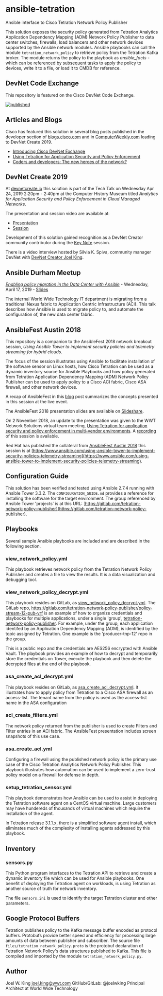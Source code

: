 # ansible-tetration
Ansible interface to Cisco Tetration Network Policy Publisher

This solution exposes the security policy generated from Tetration Analytics Application Dependency Mapping (ADM) Network Policy Publisher to data center switches, firewalls, load balancers and other network devices supported by the Ansible network modules.  Ansible playbooks can call the module `tetration_network_policy` to retrieve policy from the Tetration Kafka broker. The module returns the policy to the playbook as *ansible_facts* - which can be referenced by subsequent tasks to apply the policy to devices, write it to a file, or load it to CMDB for reference.

## DevNet Code Exchange
This repository is featured on the Cisco DevNet Code Exchange.

[![published](https://static.production.devnetcloud.com/codeexchange/assets/images/devnet-published.svg)](https://developer.cisco.com/codeexchange/github/repo/joelwking/ansible-tetration)

## Articles and Blogs
Cisco has featured this solution in several blog posts published in the developer section of [blogs.cisco.com](https://blogs.cisco.com) and in [ComputerWeekly.com](https://www.computerweekly.com) leading to DevNet Create 2019.

* [Introducing Cisco DevNet Exchange](https://blogs.cisco.com/developer/introducing-devnet-exchange)
* [Using Tetration for Application Security and Policy Enforcement](https://blogs.cisco.com/developer/tetration-for-security)
* [Coders and developers: The new heroes of the network?](https://www.computerweekly.com/news/252457087/Coders-and-developers-the-new-heroes-of-the-network)

## DevNet Create 2019

At [devnetcreate.io](https://devnetcreate.io) this solution is part of the Tech Talk on Wednesday Apr 24, 2019 2:20pm - 2:40pm at the Computer History Museum titled *Analytics for Application Security and Policy Enforcement in Cloud Managed Networks*. 

The presentation and session video are available at:

* [Presentation](https://www.slideshare.net/joelwking/analytics-for-application-security-and-policy-enforcement-in-cloud-managed-networks)
* [Session](https://youtu.be/fCIu56YfAKI)

Development of this solution gained recognition as a DevNet Creator community contributor during the [Key Note](https://youtu.be/XyK_8ethwNk?t=4601) session.

There is a video interview hosted by Silvia K. Spiva, community manager DevNet with [DevNet Creator Joel King](https://youtu.be/mxn_zxmhe3s).

## Ansible Durham Meetup

[*Enabling policy migration in the Data Center with Ansible*](https://www.meetup.com/Ansible-Durham/events/260264063/) - Wednesday, April 17, 2019 - [Slides](https://www.slideshare.net/joelwking/enabling-policy-migration-in-the-data-center-with-ansible)

The internal World Wide Technology IT department is migrating from a traditional Nexus fabric to Application Centric Infrastructure (ACI). This talk describes how Ansible is used to migrate policy to, and automate the configuration of, the new data center fabric.



## AnsibleFest Austin 2018 
This repository is a companion to the AnsibleFest 2018 network breakout session, *Using Ansible Tower to implement security policies and telemetry streaming for hybrid clouds*. 

The focus of the session illustrates using Ansible to facilitate installation of the software sensor on Linux hosts, how Cisco Tetration can be used as a dynamic inventory source for Ansible Playbooks and how policy generated from Tetration Application Dependency Mapping (ADM) Network Policy Publisher can be used to apply policy to a Cisco ACI fabric, Cisco ASA firewall, and other network devices.

A recap of AnsibleFest in this [blog](https://www.wwt.com/all-blog/ansible-tower-implementing-security-policy) post summarizes the concepts presented in this session at the live event.

The AnsibleFest 2018 presentation slides are available on [Slideshare](https://www.slideshare.net/joelwking/using-ansible-tower-to-implement-security-policies-and-telemetry-streaming-for-hybrid-clouds).

On 2 November 2018, an update to the presentation was given to the WWT Network Solutions virtual team meeting, [Using Tetration for application security and policy enforcement in multi-vendor environments](https://www.slideshare.net/joelwking/using-tetration-for-application-security-and-policy-enforcement-in-multivendor-environments). A [recording](https://vimeo.com/298660860) of this session is available.

Red Hat has published the collateral from [AnsibleFest Austin 2018](https://www.ansible.com/resources/videos/ansiblefest-austin-2018) this session is at [https://www.ansible.com/using-ansible-tower-to-implement-security-policies-telemetry-streaming](https://www.ansible.com/using-ansible-tower-to-implement-security-policies-telemetry-streaming).

## Configuration Guide
This solution has been verified and tested using Ansible 2.7.4 running with Ansible Tower 3.3.2. The `CONFIGURATION_GUIDE.md` provides a reference for installing the software for the target environment. The group referenced by Ansible Tower 'projects' is at this URL: [https://gitlab.com/tetration-network-policy-publisher](https://gitlab.com/tetration-network-policy-publisher).

## Playbooks
Several sample Ansible playbooks are included and are described in the following section.

### view_network_policy.yml
This playbook retrieves network policy from the Tetration Network Policy Publisher and creates a file to view the results. It is a data visualization and debugging tool.

### view_network_policy_decrypt.yml
This playbook resides on GitLab, as [view_network_policy_decrypt.yml](https://gitlab.com/tetration-network-policy-publisher/policy-stream-12-pub-vrf/blob/master/view_network_policy_decrypt.yml). The GitLab repo, https://gitlab.com/tetration-network-policy-publisher/policy-stream-12-pub-vrf is an example of how to organize credentials and playbooks for multiple applications, under a single 'group', [tetration-network-policy-publisher](https://gitlab.com/tetration-network-policy-publisher). For example, under the group, each application identifed by an Application Dependency Mapping (ADM), is identified by the topic assigned by Tetration. One example is the 'producer-tnp-12' repo in the group.

This is a public repo and the credentials are AES256 encrypted with Ansible Vault. The playbook provides an example of how to decrypt and temporarily store the credentials on Tower, execute the playbook and then delete the decrypted files at the end of the playbook.

### asa_create_acl_decrypt.yml 
This playbook resides on GitLab, as [asa_create_acl_decrypt.yml](https://gitlab.com/tetration-network-policy-publisher/policy-stream-12-pub-vrf/blob/master/asa_create_acl_decrypt.yml). It illustrates how to apply policy from Tetration to a Cisco ASA firewall as an access-list. The tenant name from the policy is used as the access-list name in the ASA configuration

### aci_create_filters.yml
The network policy returned from the publisher is used to create Filters and Filter entries in an ACI fabric. The AnsibleFest presentation includes screen snapshots of this use case.

### asa_create_acl.yml
Configuring a firewall using the published network policy is the primary use case of the Cisco Tetration Analytics Network Policy Publisher. This playbook illustrates how automation can be used to implement a zero-trust policy model on a firewall for defense in depth.

### setup_tetration_sensor.yml
This playbook demonstrates how Ansible can be used to assist in deploying the Tetration software agent on a CentOS virtual machine. Large customers may have hundereds of thousands of virtual machines which require the installation of the agent.

In Tetration release 3.1.1.x, there is a simplified software agent install, which eliminates much of the complexity of installing agents addressed by this playbook.

## Inventory
### sensors.py
This Python program interfaces to the Tetration API to retrieve and create a dynamic inventory file which can be used for Ansible playbooks. One benefit of deploying the Tetration agent on workloads, is using Tetration as another source of truth for network inventory.

The file `sensors.ini` is used to identify the target Tetration cluster and other parameters.

## Google Protocol Buffers
Tetration publishes policy to the Kafka message buffer encoded as protocol buffers. Protobufs provide better speed and efficiency for processing large amounts of data between publisher and subscriber. The source file `files/tetration_network_policy.proto` is the protobuf declaration of Tetration Network Policy's data structures published to Kafka. This file is compiled and imported by the module `tetration_network_policy.py`.

## Author
Joel W. King joel.king@wwt.com GitHub/GitLab: @joelwking Principal Architect at World Wide Technology
